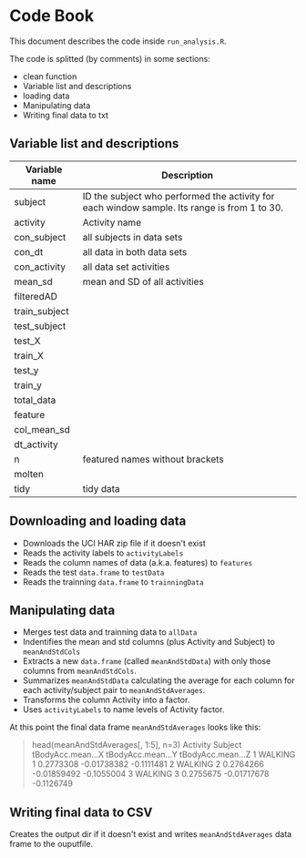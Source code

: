Code Book
=========
This document describes the code inside `run_analysis.R`.

The code is splitted (by comments) in some sections:
        
* clean function
* Variable list and descriptions
* loading data
* Manipulating data
* Writing final data to txt

Variable list and descriptions
------------------------------
Variable name    | Description
-----------------|------------
subject          | ID the subject who performed the activity for each window sample. Its range is from 1 to 30.
activity         | Activity name
con_subject      | all subjects in data sets
con_dt           | all data in both data sets
con_activity     | all data set activities
mean_sd          | mean and SD of all activities
filteredAD       |
train_subject    |
test_subject     | 
test_X           |
train_X          |
test_y           |
train_y          |
total_data       |
feature          |
col_mean_sd      | 
dt_activity      |
n                | featured names without brackets
molten           |
tidy             | tidy data



## Downloading and loading data

* Downloads the UCI HAR zip file if it doesn't exist
* Reads the activity labels to `activityLabels`
* Reads the column names of data (a.k.a. features) to `features`
* Reads the test `data.frame` to `testData`
* Reads the trainning `data.frame` to `trainningData`

## Manipulating data

* Merges test data and trainning data to `allData`
* Indentifies the mean and std columns (plus Activity and Subject) to `meanAndStdCols`
* Extracts a new `data.frame` (called `meanAndStdData`) with only those columns from `meanAndStdCols`.
* Summarizes `meanAndStdData` calculating the average for each column for each activity/subject pair to `meanAndStdAverages`.
* Transforms the column Activity into a factor.
* Uses `activityLabels` to name levels of Activity factor.

At this point the final data frame `meanAndStdAverages` looks like this:

> head(meanAndStdAverages[, 1:5], n=3)
Activity Subject tBodyAcc.mean...X tBodyAcc.mean...Y tBodyAcc.mean...Z
1  WALKING       1         0.2773308       -0.01738382        -0.1111481
2  WALKING       2         0.2764266       -0.01859492        -0.1055004
3  WALKING       3         0.2755675       -0.01717678        -0.1126749


## Writing final data to CSV

Creates the output dir if it doesn't exist and writes `meanAndStdAverages` data frame to the ouputfile.

